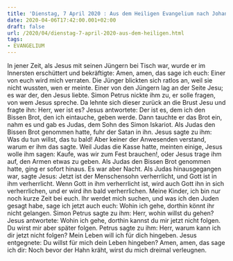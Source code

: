 ```yaml
---
title: 'Dienstag, 7 April 2020 : Aus dem Heiligen Evangelium nach Johannes - Joh 13,21-33.36-38.'
date: 2020-04-06T17:42:00.001+02:00
draft: false
url: /2020/04/dienstag-7-april-2020-aus-dem-heiligen.html
tags: 
- EVANGELIUM
---
```


In jener Zeit, als Jesus mit seinen Jüngern bei Tisch war, wurde er im Innersten erschüttert und bekräftigte: Amen, amen, das sage ich euch: Einer von euch wird mich verraten. Die Jünger blickten sich ratlos an, weil sie nicht wussten, wen er meinte. Einer von den Jüngern lag an der Seite Jesu; es war der, den Jesus liebte. Simon Petrus nickte ihm zu, er solle fragen, von wem Jesus spreche. Da lehnte sich dieser zurück an die Brust Jesu und fragte ihn: Herr, wer ist es? Jesus antwortete: Der ist es, dem ich den Bissen Brot, den ich eintauche, geben werde. Dann tauchte er das Brot ein, nahm es und gab es Judas, dem Sohn des Simon Iskariot. Als Judas den Bissen Brot genommen hatte, fuhr der Satan in ihn. Jesus sagte zu ihm: Was du tun willst, das tu bald! Aber keiner der Anwesenden verstand, warum er ihm das sagte. Weil Judas die Kasse hatte, meinten einige, Jesus wolle ihm sagen: Kaufe, was wir zum Fest brauchen!, oder Jesus trage ihm auf, den Armen etwas zu geben. Als Judas den Bissen Brot genommen hatte, ging er sofort hinaus. Es war aber Nacht. Als Judas hinausgegangen war, sagte Jesus: Jetzt ist der Menschensohn verherrlicht, und Gott ist in ihm verherrlicht. Wenn Gott in ihm verherrlicht ist, wird auch Gott ihn in sich verherrlichen, und er wird ihn bald verherrlichen. Meine Kinder, ich bin nur noch kurze Zeit bei euch. Ihr werdet mich suchen, und was ich den Juden gesagt habe, sage ich jetzt auch euch: Wohin ich gehe, dorthin könnt ihr nicht gelangen. Simon Petrus sagte zu ihm: Herr, wohin willst du gehen? Jesus antwortete: Wohin ich gehe, dorthin kannst du mir jetzt nicht folgen. Du wirst mir aber später folgen. Petrus sagte zu ihm: Herr, warum kann ich dir jetzt nicht folgen? Mein Leben will ich für dich hingeben. Jesus entgegnete: Du willst für mich dein Leben hingeben? Amen, amen, das sage ich dir: Noch bevor der Hahn kräht, wirst du mich dreimal verleugnen.
